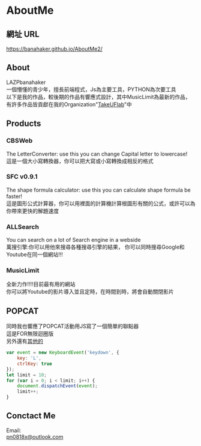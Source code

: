 # AboutMe
## 網址 URL
https://banahaker.github.io/AboutMe2/
## About 
LAZPbanahaker  
一個懵懂的青少年，擅長前端程式，Js為主要工具，PYTHON為次要工具<br>
以下是我的作品，較後期的作品有響應式設計，其中MusicLimit為最新的作品，  
有許多作品皆貢獻在我的Organization"<a href="https://github.com/TakeUFlab">TakeUFlab</a>"中 
## Products
### CBSWeb
The LetterConverter: use this you can change Capital letter to lowercase!<br>
這是一個大小寫轉換器，你可以把大寫或小寫轉換成相反的格式
### SFC v0.9.1
The shape formula calculator: use this you can calculate shape formula be faster!<br>
這是圖形公式計算器，你可以用裡面的計算機計算根圖形有關的公式，或許可以為你帶來更快的解題速度
### ALLSearch
You can search on a lot of Search engine in a webside<br>
萬搜引擎:你可以用他來搜尋各種搜尋引擎的結果， 你可以同時搜尋Google和Youtube在同一個網站!!!
### MusicLimit
全新力作!!!!目前最有用的網站<br>
你可以將Youtube的影片導入並且定時，在時間到時，將會自動關閉影片
## POPCAT
同時我也響應了POPCAT活動用JS寫了一個簡單的聯點器  
這是FOR無限迴圈版  
另外還有[其他的](https://github.com/banahaker/PopcatJSsupport/blob/main/popcat.js)
```javascript
var event = new KeyboardEvent('keydown', {  
    key: 'L',  
    ctrlKey: true  
});  
let limit = 10;  
for (var i = 0; i < limit; i++) {  
    document.dispatchEvent(event);  
    limit++;  
}  
```

## Conctact Me  

Email:  
pn0818x@outlook.com  
